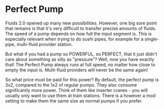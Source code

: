 # Perfect Pump

Fluids 2.0 opened up many new possibilities. However, one big sore point that remains is that it's very difficult to transfer precise amounts of fluids. The speed of a pump depends on how full the input segment is. This is especially relevant when trying to do sushi pipes, for example for a single-pipe, multi-fluid provider station.

But what if you had a pump so POWERFUL, so PERFECT, that it just didn't care about something as silly as "pressure"? Well, now you have exactly that! The Perfect Pump always runs at full speed, no matter how close to empty the input is. Multi-fluid providers will never be the same again!

So what price must be paid for this power? By default, the perfect pump is 3x2, compared to the 1x2 of regular pumps. They also consume significantly more power. Think of them like inserter cranes - you will usually only want to use them at train stations. There is a however a mod setting to make them the same size as normal pumps if you prefer.
